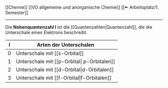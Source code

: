 [[Chemie]] [[VO allgemeine und anorganische Chemie]] [[✒ Arbeitsplatz/1. Semester]]

---

Die **Nebenquantenzahl l** ist die [[Quantenzahlen|Quantenzahl]], die die Unterschale eines Elektrons beschreibt.

| l   | Arten der Unterschalen |
| --- | ---------------------------- |
| 0   | Unterschale mit [[s-Orbital]]                |
| 1   |Unterschale mit [[p-Orbital\| p-Orbitalen]]   |
| 2   | Unterschale mit [[d-Orbital\|d-Orbitalen]]    |
| 3   |Unterschale mit [[f-Orbital\|f-Orbitalen]]                             |